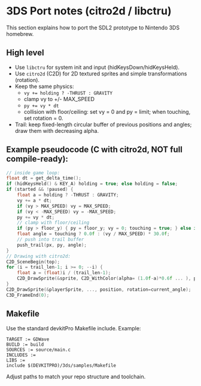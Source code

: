 
# 3DS Port notes (citro2d / libctru)

This section explains how to port the SDL2 prototype to Nintendo 3DS homebrew.

## High level
- Use `libctru` for system init and input (hidKeysDown/hidKeysHeld).
- Use `citro2d` (C2D) for 2D textured sprites and simple transformations (rotation).
- Keep the same physics:
  - `vy += holding ? -THRUST : GRAVITY`
  - clamp vy to +/- MAX_SPEED
  - `py += vy * dt`
  - collision with floor/ceiling: set vy = 0 and py = limit; when touching, set rotation = 0.
- Trail: keep fixed-length circular buffer of previous positions and angles; draw them with decreasing alpha.

## Example pseudocode (C with citro2d, NOT full compile-ready):
```c
// inside game loop:
float dt = get_delta_time();
if (hidKeysHeld() & KEY_A) holding = true; else holding = false;
if (started && !paused) {
    float a = holding ? -THRUST : GRAVITY;
    vy += a * dt;
    if (vy > MAX_SPEED) vy = MAX_SPEED;
    if (vy < -MAX_SPEED) vy = -MAX_SPEED;
    py += vy * dt;
    // clamp with floor/ceiling
    if (py > floor_y) { py = floor_y; vy = 0; touching = true; } else if (py < ceil_y) { py = ceil_y; vy = 0; touching = true; } else touching = false;
    float angle = touching ? 0.0f : (vy / MAX_SPEED) * 30.0f;
    // push into trail buffer
    push_trail(px, py, angle);
}
// Drawing with citro2d:
C2D_SceneBegin(top);
for (i = trail_len-1; i >= 0; --i) {
    float a = (float)i / (trail_len-1);
    C2D_DrawSprite(&sprite, C2D_WithColor(alpha= (1.0f-a)*0.6f ... ), position, rotation=trail[i].angle);
}
C2D_DrawSprite(&playerSprite, ..., position, rotation=current_angle);
C3D_FrameEnd(0);
```

## Makefile
Use the standard devkitPro Makefile include. Example:
```
TARGET := GDWave
BUILD := build
SOURCES := source/main.c
INCLUDES :=
LIBS :=
include $(DEVKITPRO)/3ds/samples/Makefile
```
Adjust paths to match your repo structure and toolchain.

